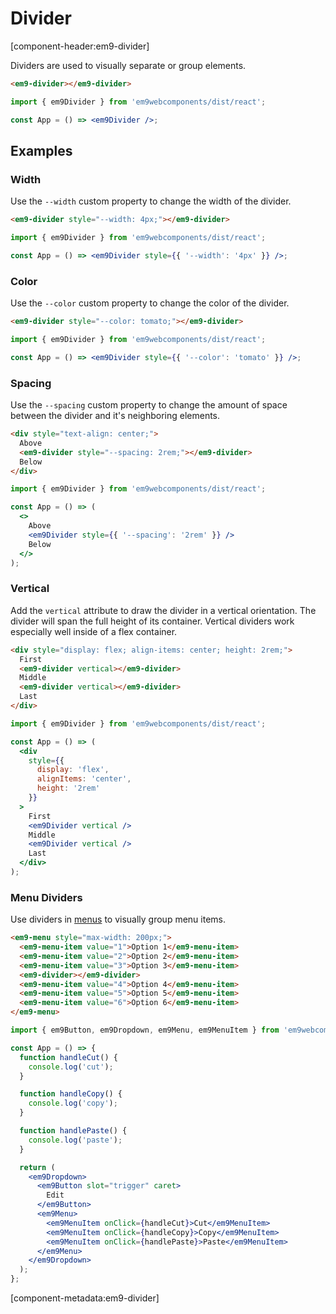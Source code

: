 # Divider

[component-header:em9-divider]

Dividers are used to visually separate or group elements.

```html preview
<em9-divider></em9-divider>
```

```jsx react
import { em9Divider } from 'em9webcomponents/dist/react';

const App = () => <em9Divider />;
```

## Examples

### Width

Use the `--width` custom property to change the width of the divider.

```html preview
<em9-divider style="--width: 4px;"></em9-divider>
```

```jsx react
import { em9Divider } from 'em9webcomponents/dist/react';

const App = () => <em9Divider style={{ '--width': '4px' }} />;
```

### Color

Use the `--color` custom property to change the color of the divider.

```html preview
<em9-divider style="--color: tomato;"></em9-divider>
```

```jsx react
import { em9Divider } from 'em9webcomponents/dist/react';

const App = () => <em9Divider style={{ '--color': 'tomato' }} />;
```

### Spacing

Use the `--spacing` custom property to change the amount of space between the divider and it's neighboring elements.

```html preview
<div style="text-align: center;">
  Above
  <em9-divider style="--spacing: 2rem;"></em9-divider>
  Below
</div>
```

```jsx react
import { em9Divider } from 'em9webcomponents/dist/react';

const App = () => (
  <>
    Above
    <em9Divider style={{ '--spacing': '2rem' }} />
    Below
  </>
);
```

### Vertical

Add the `vertical` attribute to draw the divider in a vertical orientation. The divider will span the full height of its container. Vertical dividers work especially well inside of a flex container.

```html preview
<div style="display: flex; align-items: center; height: 2rem;">
  First
  <em9-divider vertical></em9-divider>
  Middle
  <em9-divider vertical></em9-divider>
  Last
</div>
```

```jsx react
import { em9Divider } from 'em9webcomponents/dist/react';

const App = () => (
  <div
    style={{
      display: 'flex',
      alignItems: 'center',
      height: '2rem'
    }}
  >
    First
    <em9Divider vertical />
    Middle
    <em9Divider vertical />
    Last
  </div>
);
```

### Menu Dividers

Use dividers in [menus](/components/menu) to visually group menu items.

```html preview
<em9-menu style="max-width: 200px;">
  <em9-menu-item value="1">Option 1</em9-menu-item>
  <em9-menu-item value="2">Option 2</em9-menu-item>
  <em9-menu-item value="3">Option 3</em9-menu-item>
  <em9-divider></em9-divider>
  <em9-menu-item value="4">Option 4</em9-menu-item>
  <em9-menu-item value="5">Option 5</em9-menu-item>
  <em9-menu-item value="6">Option 6</em9-menu-item>
</em9-menu>
```

```jsx react
import { em9Button, em9Dropdown, em9Menu, em9MenuItem } from 'em9webcomponents/dist/react';

const App = () => {
  function handleCut() {
    console.log('cut');
  }

  function handleCopy() {
    console.log('copy');
  }

  function handlePaste() {
    console.log('paste');
  }

  return (
    <em9Dropdown>
      <em9Button slot="trigger" caret>
        Edit
      </em9Button>
      <em9Menu>
        <em9MenuItem onClick={handleCut}>Cut</em9MenuItem>
        <em9MenuItem onClick={handleCopy}>Copy</em9MenuItem>
        <em9MenuItem onClick={handlePaste}>Paste</em9MenuItem>
      </em9Menu>
    </em9Dropdown>
  );
};
```

[component-metadata:em9-divider]
